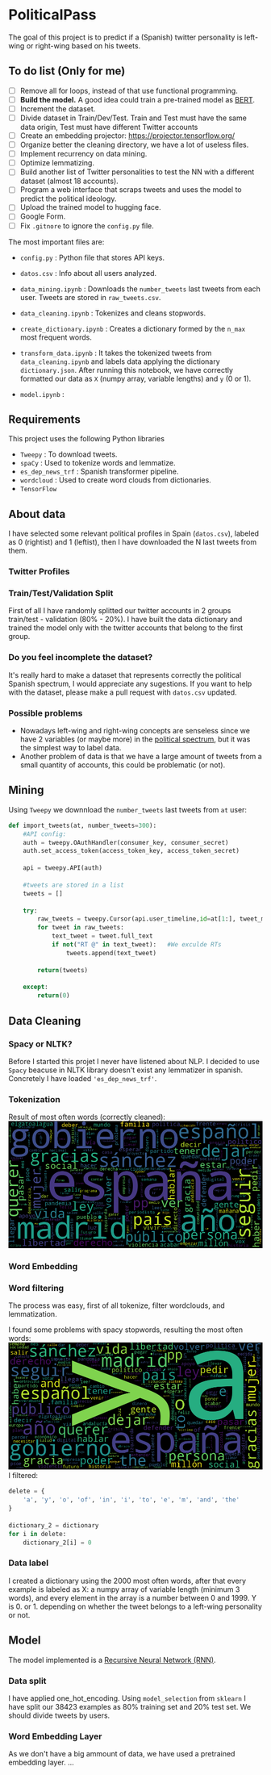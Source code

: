 # PoliticalPass

The goal of this project is to predict if a (Spanish) twitter personality is left-wing or right-wing based on his tweets.


## To do list (Only for me)
- [ ] Remove all for loops, instead of that use functional programming.
- [ ] **Build the model.** A good idea could train a pre-trained model as [BERT](https://www.tensorflow.org/text/tutorials/fine_tune_bert). 
- [ ] Increment the dataset.
- [ ] Divide dataset in Train/Dev/Test. Train and Test must have the same data origin, Test must have different Twitter accounts
- [ ] Create an embedding projector: https://projector.tensorflow.org/
- [ ] Organize better the cleaning directory, we have a lot of useless files.
- [ ] Implement recurrency on data mining.
- [ ] Optimize lemmatizing.
- [ ] Build another list of Twitter personalities to test the NN with a different dataset (almost 18 accounts).
- [ ] Program a web interface that scraps tweets and uses the model to predict the political ideology.
- [ ] Upload the trained model to hugging face.
- [ ] Google Form.
- [ ] Fix `.gitnore` to ignore the `config.py` file. 

The most important files are:

* `config.py` : Python file that stores API keys.

* `datos.csv` : Info about all users analyzed.

* `data_mining.ipynb` : Downloads the `number_tweets` last tweets from each user. Tweets are stored in `raw_tweets.csv`.  

* `data_cleaning.ipynb` : Tokenizes and cleans stopwords.

* `create_dictionary.ipynb` : Creates a dictionary formed by the `n_max` most frequent words.

* `transform_data.ipynb` : It takes the tokenized tweets from `data_cleaning.ipynb` and labels data applying the dictionary `dictionary.json`. After running this notebook, we have correctly formatted our data as `X` (numpy array, variable lengths) and `y` (0 or 1). 

* `model.ipynb` : 


## Requirements
This project uses the following Python libraries

* `Tweepy` : To download tweets.
* `spaCy` : Used to tokenize words and lemmatize.
* `es_dep_news_trf` : Spanish transformer pipeline.
* `wordcloud` : Used to create word clouds from dictionaries.
* `TensorFlow`

## About data
I have selected some relevant political profiles in Spain (`datos.csv`), labeled as 0 (rightist) and 1 (leftist), then I have downloaded the N last tweets from them. 

### Twitter Profiles

### Train/Test/Validation Split
First of all I have randomly splitted our twitter accounts in 2 groups train/test - validation (80% - 20%). I have built the data dictionary and trained the model only with the twitter accounts that belong to the first group.

### Do you feel incomplete the dataset?
It's really hard to make a dataset that represents correctly the political Spanish spectrum, I would appreciate any sugestions. If you want to help with the dataset, please make a pull request with `datos.csv` updated.

### Possible problems
 * Nowadays left-wing and right-wing concepts are senseless since we have 2 variables (or maybe more) in the [political spectrum](https://en.wikipedia.org/wiki/The_Political_Compass), but it was the simplest way to label data. 
 * Another problem of data is that we have a large amount of tweets from a small quantity of accounts, this could be problematic (or not).


## Mining
Using `Tweepy` we downnload the `number_tweets` last tweets from `at` user:

```python
def import_tweets(at, number_tweets=300):
	#API config:
	auth = tweepy.OAuthHandler(consumer_key, consumer_secret)
	auth.set_access_token(access_token_key, access_token_secret)

	api = tweepy.API(auth)

	#tweets are stored in a list
	tweets = []

	try:
		raw_tweets = tweepy.Cursor(api.user_timeline,id=at[1:], tweet_mode="extended").items(number_tweets)
		for tweet in raw_tweets:
			text_tweet = tweet.full_text
			if not("RT @" in text_tweet):   #We exculde RTs
				tweets.append(text_tweet)

		return(tweets)

	except:
		return(0)
```


## Data Cleaning

### Spacy or NLTK?
Before I started this projet I never have listened about NLP. I decided to use `Spacy` beacuse in NLTK library doesn't exist any lemmatizer in spanish. Concretely I have loaded `'es_dep_news_trf'`.

### Tokenization

Result of most often words (correctly cleaned):
![WordCloud](https://github.com/rubzip/PoliticalPass/blob/main/wordcloud.png)

### Word Embedding

### Word filtering
The process was easy, first of all tokenize, filter wordclouds, and lemmatization.

I found some problems with spacy stopwords, resulting the most often words:
![WordCloud Bad](https://github.com/rubzip/PoliticalPass/blob/main/wordcloud_bad.png)
I filtered:
```python
delete = {
    'a', 'y', 'o', 'of', 'in', 'i', 'to', 'e', 'm', 'and', 'the'
}

dictionary_2 = dictionary
for i in delete:
    dictionary_2[i] = 0
```



### Data label
I created a dictionary using the 2000 most often words, after that every example is labeled as X: a numpy array of variable length (minimum 3 words), and every element in the array is a number between 0 and 1999. Y is 0. or 1. depending on whether the tweet belongs to a left-wing personality or not. 

## Model
The model implemented is a [Recursive Neural Network (RNN)](https://en.wikipedia.org/wiki/Recursive_neural_network).

### Data split
I have applied one_hot_encoding. Using `model_selection` from `sklearn` I have split our 38423 examples as 80% training set and 20% test set.
We should divide tweets by users.

### Word Embedding Layer
As we don't have a big ammount of data, we have used a pretrained embedding layer. ... 
